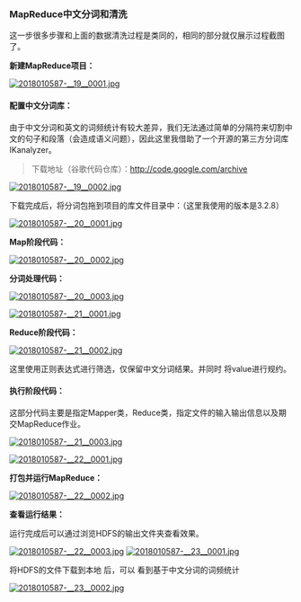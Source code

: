 ### MapReduce中文分词和清洗

这一步很多步骤和上面的数据清洗过程是类同的，相同的部分就仅展示过程截图了。

**新建MapReduce项目：**

[![2018010587-__19__0001.jpg](https://media.everdo.cn/tank/pic-bed/2021/03/02/2018010587-__19__0001.jpg)](https://up.media.everdo.cn/image/2D8x)

#### 配置中文分词库：

由于中文分词和英文的词频统计有较大差异，我们无法通过简单的分隔符来切割中文的句子和段落（会造成语义问题），因此这里我借助了一个开源的第三方分词库 IKanalyzer。

> 下载地址（谷歌代码仓库）：http://code.google.com/archive

[![2018010587-__19__0002.jpg](https://media.everdo.cn/tank/pic-bed/2021/03/02/2018010587-__19__0002.jpg)](https://up.media.everdo.cn/image/2A0t)

下载完成后，将分词包拖到项目的库文件目录中：（这里我使用的版本是3.2.8）

[![2018010587-__20__0001.jpg](https://media.everdo.cn/tank/pic-bed/2021/03/02/2018010587-__20__0001.jpg)](https://up.media.everdo.cn/image/2b9X)

**Map阶段代码：**

[![2018010587-__20__0002.jpg](https://media.everdo.cn/tank/pic-bed/2021/03/02/2018010587-__20__0002.jpg)](https://up.media.everdo.cn/image/2dUi)

**分词处理代码：**

[![2018010587-__20__0003.jpg](https://media.everdo.cn/tank/pic-bed/2021/03/02/2018010587-__20__0003.jpg)](https://up.media.everdo.cn/image/2Y3I)

[![2018010587-__21__0001.jpg](https://media.everdo.cn/tank/pic-bed/2021/03/02/2018010587-__21__0001.jpg)](https://up.media.everdo.cn/image/2iB4)

**Reduce阶段代码：**

[![2018010587-__21__0002.jpg](https://media.everdo.cn/tank/pic-bed/2021/03/02/2018010587-__21__0002.jpg)](https://up.media.everdo.cn/image/2QCY)

这里使用正则表达式进行筛选，仅保留中文分词结果。并同时 将value进行规约。

#### 执行阶段代码：

这部分代码主要是指定Mapper类，Reduce类，指定文件的输入输出信息以及期交MapReduce作业。

[![2018010587-__21__0003.jpg](https://media.everdo.cn/tank/pic-bed/2021/03/02/2018010587-__21__0003.jpg)](https://up.media.everdo.cn/image/2rxM)

[![2018010587-__22__0001.jpg](https://media.everdo.cn/tank/pic-bed/2021/03/02/2018010587-__22__0001.jpg)](https://up.media.everdo.cn/image/2xHa)

**打包并运行MapReduce：**

[![2018010587-__22__0002.jpg](https://media.everdo.cn/tank/pic-bed/2021/03/02/2018010587-__22__0002.jpg)](https://up.media.everdo.cn/image/2613)

**查看运行结果：**

运行完成后可以通过浏览HDFS的输出文件夹查看效果。

[![2018010587-__22__0003.jpg](https://media.everdo.cn/tank/pic-bed/2021/03/02/2018010587-__22__0003.jpg)](https://up.media.everdo.cn/image/2Wds)
[![2018010587-__23__0001.jpg](https://media.everdo.cn/tank/pic-bed/2021/03/02/2018010587-__23__0001.jpg)](https://up.media.everdo.cn/image/2N8G)

将HDFS的文件下载到本地 后，可以 看到基于中文分词的词频统计

[![2018010587-__23__0002.jpg](https://media.everdo.cn/tank/pic-bed/2021/03/02/2018010587-__23__0002.jpg)](https://up.media.everdo.cn/image/2m39)
